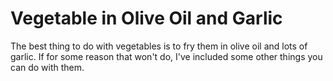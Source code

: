 # Vegetable in Olive Oil and Garlic

The best thing to do with vegetables is to fry them in olive oil and lots of garlic.  If for some reason that won't do, I've included some other things you can do with them.
